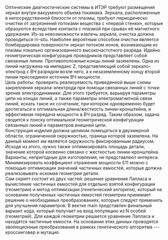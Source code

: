 Оптические диагностические системы в ИТЭР требуют размещения зеркал внутри вакуумного объема токамака. Зеркала, расположенные в непосредственной близости от плазмы, требуют периодическо очистки от загрязнений потоками вещества с «первой стенки», которые образуются вследствие контакта с плазмой при срывах её магнитного удержания. Из-за невозможности извлечь зеркала, очистка должна проводиться in-situ. Наиболее вероятным способом очистки является бомбардировка поверхности зеркал потоком ионов, возникающим из плазмы локально организованного высокочастотного разряда. Идейно геометрическая конфигурация проводников представляет собой связанные линии. Противоположные концы линий заземлены. Одна из линий нагружена на импеданс Z, представляющий собой зеркало-электрод с ВЧ разрядом возле него, а к незаземленному концу второй линии присоединен источник ВЧ мощности.\
  Цель работы: проверить реализуемость приведенной выше схемы закрепления зеркала-электрода при помощи связанных линий с точки зрения электродинамики. Для этого требуется, варьируя параметры цепи на концах линий, а также параметры электромагнитной связи линий, искать такое их сочетание, при котором одновременно будет достигаться и оптимальная длина/жесткость линии-кронштейна, и эффективная передача мощности в ВЧ разряд. Таким образом, задача сводится к поиску оптимальной геометрической конфигурации связанных линий
и параметров внешней цепи.\
  Конструкция изделия должна целиком помещаться в двухмерной области, ограниченной окружностью, граница которой заземлена. На данный момент им является окружность фиксированным радиусом. Исходя из этого, нужно также оптимизировать площадь детали, значение которой косвенно связано с жесткостью линии-кронштейна. Варианты, непригодные для изготовления, не представляют интереса. Минимизировать коэффициент отражения мощности S11 можно с помощью оптимизации значений частичных емкостей, которые должна реализовывать искомая геометрия детали.\
    Сам скрипт состоит из двух частей: решение уравнения Лапласа и вычисление частичных емкостей для отдельно взятой конфигурации (геометрии) и метод оптимизации (генетический алгоритм), который на основании полученных частичных емкостей геометрии принимает решение о необходимых преобразованиях, которые следует применить для улучшения параметров. В вектке main представлен финальный вариант кода, который получает на вход популяцию из N особей (геометрий). Для каждой геометрии решается уравнение Лапласа и находятся частичные емкости. На основании этих данных проводятся эволюционные преобразования в рамках генетического алгоритма --- кроссинговер и мутация.

